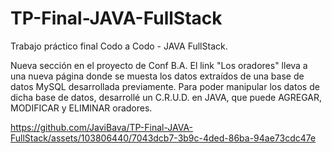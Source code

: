 # TP-Final-JAVA-FullStack
Trabajo práctico final Codo a Codo - JAVA FullStack. 

Nueva sección en el proyecto de Conf B.A. El link "Los oradores"  lleva a una nueva página donde se muesta los datos extraídos de una base de datos MySQL desarrollada previamente. Para poder manipular los datos de dicha base de datos, desarrollé un C.R.U.D. en JAVA, que puede AGREGAR, MODIFICAR y ELIMINAR oradores.




https://github.com/JaviBava/TP-Final-JAVA-FullStack/assets/103806440/7043dcb7-3b9c-4ded-86ba-94ae73cdc47e

